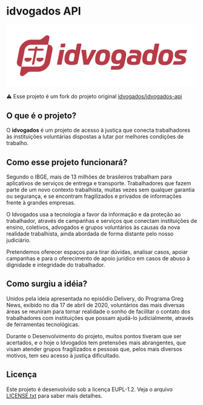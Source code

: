 # idvogados API

![idvogados logo](./.github/idvogados.svg)

⚠️ Esse projeto é um fork do projeto original [idvogados/idvogados-api](https://github.com/idvogados/idvogados-api)

## O que é o projeto?

O **idvogados** é um projeto de acesso à justiça que conecta trabalhadores às instituições voluntárias dispostas a lutar por melhores condições de trabalho.

## Como esse projeto funcionará?

Segundo o IBGE, mais de 13 milhões de brasileiros trabalham para aplicativos de serviços de entrega e transporte. Trabalhadores que fazem parte de um novo contexto trabalhista, muitas vezes sem qualquer garantia ou segurança, e se encontram fragilizados e privados de informações frente à grandes empresas.

O Idvogados usa a tecnologia a favor da informação e da proteção ao trabalhador, através de campanhas e serviços que conectam instituições de ensino, coletivos, advogados e grupos voluntários às causas da nova realidade trabalhista, ainda abordada de forma distante pelo nosso judiciário.

Pretendemos oferecer espaços para tirar dúvidas, analisar casos, apoiar campanhas e para o oferecimento de apoio jurídico em casos de abuso à dignidade e integridade do trabalhador.

## Como surgiu a idéia?

Unidos pela ideia apresentada no episódio Delivery, do Programa Greg News, exibido no dia 17 de abril de 2020, voluntários das mais diversas áreas se reuniram para tornar realidade o sonho de facilitar o contato dos trabalhadores com instituições que possam ajudá-lo judicialmente, através de ferramentas tecnológicas.

Durante o Desenvolvimento do projeto, muitos pontos tiveram que ser acertados, e o hoje o Idvogados tem pretensões mais abrangentes, que visam atender grupos fragilizados e pessoas que, pelos mais diversos motivos, tem seu acesso à justiça dificultado.

## Licença

Este projeto é desenvolvido sob a licença EUPL-1.2. Veja o arquivo [LICENSE.txt](./LICENSE.txt) para saber mais detalhes.
